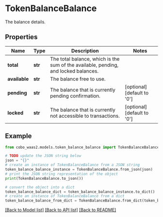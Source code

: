 # TokenBalanceBalance

The balance details.

## Properties

Name | Type | Description | Notes
------------ | ------------- | ------------- | -------------
**total** | **str** | The total balance, which is the sum of the available, pending, and locked balances. | 
**available** | **str** | The balance free to use. | 
**pending** | **str** | The balance that is currently pending confirmation. | [optional] [default to '0']
**locked** | **str** | The balance that is currently not accessible to transactions. | [optional] [default to '0']

## Example

```python
from cobo_waas2.models.token_balance_balance import TokenBalanceBalance

# TODO update the JSON string below
json = "{}"
# create an instance of TokenBalanceBalance from a JSON string
token_balance_balance_instance = TokenBalanceBalance.from_json(json)
# print the JSON string representation of the object
print(TokenBalanceBalance.to_json())

# convert the object into a dict
token_balance_balance_dict = token_balance_balance_instance.to_dict()
# create an instance of TokenBalanceBalance from a dict
token_balance_balance_from_dict = TokenBalanceBalance.from_dict(token_balance_balance_dict)
```
[[Back to Model list]](../README.md#documentation-for-models) [[Back to API list]](../README.md#documentation-for-api-endpoints) [[Back to README]](../README.md)


